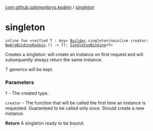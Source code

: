 [com.github.salomonbrys.kodein](index.md) / [singleton](.)

# singleton

`inline fun <reified T : Any> `[`Builder`](-kodein/-builder/index.md)`.singleton(noinline creator: `[`NoArgBindingKodein`](../com.github.salomonbrys.kodein.bindings/-no-arg-binding-kodein/index.md)`.() -> T): `[`SingletonBinding`](../com.github.salomonbrys.kodein.bindings/-singleton-binding/index.md)`<T>`

Creates a singleton: will create an instance on first request and will subsequently always return the same instance.

T generics will be kept.

### Parameters

`T` - The created type.

`creator` - The function that will be called the first time an instance is requested. Guaranteed to be called only once. Should create a new instance.

**Return**
A singleton ready to be bound.

